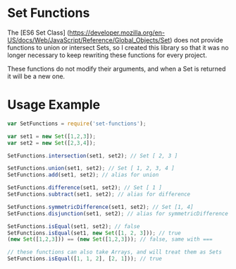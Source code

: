 # Set Functions
The [ES6 Set Class]
(https://developer.mozilla.org/en-US/docs/Web/JavaScript/Reference/Global_Objects/Set)
does not provide functions to union or intersect Sets, so I created this library
so that it was no longer necessary to keep rewriting these functions for every
project.

These functions do not modify their arguments, and when a Set is returned it
will be a new one.

# Usage Example

```JavaScript
var SetFunctions = require('set-functions');

var set1 = new Set([1,2,3]);
var set2 = new Set([2,3,4]);

SetFunctions.intersection(set1, set2); // Set [ 2, 3 ]

SetFunctions.union(set1, set2); // Set [ 1, 2, 3, 4 ]
SetFunctions.add(set1, set2); // alias for union

SetFunctions.difference(set1, set2); // Set [ 1 ]
SetFunctions.subtract(set1, set2); // alias for difference

SetFunctions.symmetricDifference(set1, set2); // Set [1, 4]
SetFunctions.disjunction(set1, set2); // alias for symmetricDifference

SetFunctions.isEqual(set1, set2); // false
SetFunctions.isEqual(set1, new Set([1, 2, 3])); // true
(new Set([1,2,3])) == (new Set([1,2,3])); // false, same with ===

// these functions can also take Arrays, and will treat them as Sets
SetFunctions.isEqual([1, 1, 2], [2, 1])); // true
```
